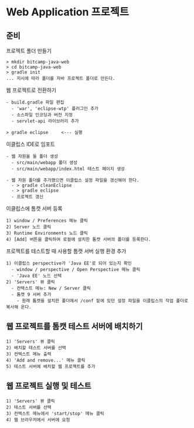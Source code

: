 # Web Application 프로젝트

## 준비

프로젝트 폴더 만들기
```
> mkdir bitcamp-java-web
> cd bitcamp-java-web
> gradle init 
... 지시에 따라 폴더를 자바 프로젝트 폴더로 만든다.
```

웹 프로젝트로 전환하기
```
- build.gradle 파일 편집
  - 'war', 'eclipse-wtp' 플러그인 추가
  - 소스파일 인코딩과 버전 지정
  - servlet-api 라이브러리 추가
  
> gradle eclipse     <--- 실행 
```

이클립스 IDE로 임포트
```
- 웹 자원을 둘 폴더 생성
  - src/main/webapp 폴더 생성 
  - src/main/webapp/index.html 테스트 페이지 생성
  
- 웹 자원 폴더를 추가했으면 이클립스 설정 파일을 갱신해야 한다.
  - > gradle cleanEclipse
  - > gradle eclipse
  - 프로젝트 갱신
```

이클립스에 톰캣 서버 등록
```
1) window / Preferences 메뉴 클릭
2) Server 노드 클릭
3) Runtime Environments 노드 클릭
4) [Add] 버튼을 클릭하여 로컬에 설치한 톰캣 서버의 폴더를 등록한다.
```

프로젝트를 테스트할 때 사용할 톰캣 서버 실행 환경 추가
```
1) 이클립스 perspective가 'Java EE'로 되어 있는지 확인
  - window / perspective / Open Perspective 메뉴 클릭
  - 'Java EE' 노드 선택
2) 'Servers' 뷰 클릭
  - 컨텍스트 메뉴: New / Server 클릭
  - 톰캣 9 서버 추가
    - 원래 톰캣을 설치한 폴더에서 /conf 밑에 있던 설정 파일을 이클립스의 작업 폴더로 복사해 온다.
```

## 웹 프로젝트를 톰캣 테스트 서버에 배치하기

```
1) 'Servers' 뷰 클릭 
2) 배치할 테스트 서버를 선택
3) 컨텍스트 메뉴 출력
4) 'Add and remove...' 메뉴 클릭
5) 테스트 서버에 배치할 웹 프로젝트를 추가
```

## 웹 프로젝트 실행 및 테스트

```
1) 'Servers' 뷰 클릭
2) 테스트 서버를 선택
3) 컨텍스트 메뉴에서 'start/stop' 메뉴 클릭
4) 웹 브라우저에서 서버에 요청 
```








